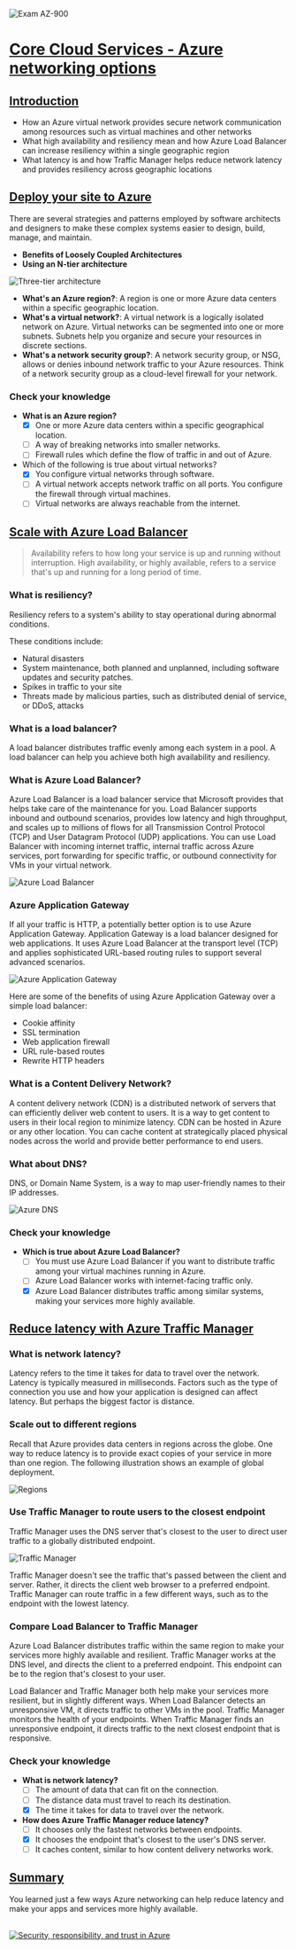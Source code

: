 ![Exam AZ-900](../images/az900.png "Exam AZ-900")

# [Core Cloud Services - Azure networking options](https://docs.microsoft.com/en-us/learn/modules/intro-to-azure-networking/)

## [Introduction](https://docs.microsoft.com/en-us/learn/modules/intro-to-azure-networking/1-introduction)

- How an Azure virtual network provides secure network communication among resources such as virtual machines and other networks
- What high availability and resiliency mean and how Azure Load Balancer can increase resiliency within a single geographic region
- What latency is and how Traffic Manager helps reduce network latency and provides resiliency across geographic locations

## [Deploy your site to Azure](https://docs.microsoft.com/en-us/learn/modules/intro-to-azure-networking/2-deploy-to-azure)

There are several strategies and patterns employed by software architects and designers to make these complex systems easier to design, build, manage, and maintain.
- **Benefits of Loosely Coupled Architectures**
- **Using an N-tier architecture**

![Three-tier architecture](https://docs.microsoft.com/en-us/learn/modules/intro-to-azure-networking/media/2-test-deployment.png)

- **What's an Azure region?**: A region is one or more Azure data centers within a specific geographic location.
- **What's a virtual network?**: A virtual network is a logically isolated network on Azure. Virtual networks can be segmented into one or more subnets. Subnets help you organize and secure your resources in discrete sections.
- **What's a network security group?**: A network security group, or NSG, allows or denies inbound network traffic to your Azure resources. Think of a network security group as a cloud-level firewall for your network.

### Check your knowledge

- **What is an Azure region?**
    - [x] One or more Azure data centers within a specific geographical location.
    - [ ] A way of breaking networks into smaller networks.
    - [ ] Firewall rules which define the flow of traffic in and out of Azure.
- Which of the following is true about virtual networks?
    - [x] You configure virtual networks through software.
    - [ ] A virtual network accepts network traffic on all ports. You configure the firewall through virtual machines.
    - [ ] Virtual networks are always reachable from the internet.

## [Scale with Azure Load Balancer](https://docs.microsoft.com/en-us/learn/modules/intro-to-azure-networking/3-scale-load-balancer)

>Availability refers to how long your service is up and running without interruption. High availability, or highly available, refers to a service that's up and running for a long period of time.

### What is resiliency?
Resiliency refers to a system's ability to stay operational during abnormal conditions.

These conditions include:
- Natural disasters
- System maintenance, both planned and unplanned, including software updates and security patches.
- Spikes in traffic to your site
- Threats made by malicious parties, such as distributed denial of service, or DDoS, attacks

### What is a load balancer?
A load balancer distributes traffic evenly among each system in a pool. A load balancer can help you achieve both high availability and resiliency.

### What is Azure Load Balancer?
Azure Load Balancer is a load balancer service that Microsoft provides that helps take care of the maintenance for you. Load Balancer supports inbound and outbound scenarios, provides low latency and high throughput, and scales up to millions of flows for all Transmission Control Protocol (TCP) and User Datagram Protocol (UDP) applications. You can use Load Balancer with incoming internet traffic, internal traffic across Azure services, port forwarding for specific traffic, or outbound connectivity for VMs in your virtual network.

![Azure Load Balancer](https://docs.microsoft.com/en-us/learn/modules/intro-to-azure-networking/media/3-azure-load-balancer.png)

### Azure Application Gateway
If all your traffic is HTTP, a potentially better option is to use Azure Application Gateway. Application Gateway is a load balancer designed for web applications. It uses Azure Load Balancer at the transport level (TCP) and applies sophisticated URL-based routing rules to support several advanced scenarios.

 ![Azure Application Gateway](https://docs.microsoft.com/en-us/learn/modules/intro-to-azure-networking/media/3-appgateway.png)

 Here are some of the benefits of using Azure Application Gateway over a simple load balancer:
- Cookie affinity
- SSL termination
- Web application firewall
- URL rule-based routes
- Rewrite HTTP headers

### What is a Content Delivery Network?
A content delivery network (CDN) is a distributed network of servers that can efficiently deliver web content to users. It is a way to get content to users in their local region to minimize latency. CDN can be hosted in Azure or any other location. You can cache content at strategically placed physical nodes across the world and provide better performance to end users.

### What about DNS?
DNS, or Domain Name System, is a way to map user-friendly names to their IP addresses.

![Azure DNS](https://docs.microsoft.com/en-us/learn/modules/intro-to-azure-networking/media/3-dns.png)

### Check your knowledge
- **Which is true about Azure Load Balancer?**
     - [ ] You must use Azure Load Balancer if you want to distribute traffic among your virtual machines running in Azure.
     - [ ] Azure Load Balancer works with internet-facing traffic only.
     - [x] Azure Load Balancer distributes traffic among similar systems, making your services more highly available.

## [Reduce latency with Azure Traffic Manager](https://docs.microsoft.com/en-us/learn/modules/intro-to-azure-networking/4-reduce-latency-traffic-manager)

### What is network latency?
Latency refers to the time it takes for data to travel over the network. Latency is typically measured in milliseconds. Factors such as the type of connection you use and how your application is designed can affect latency. But perhaps the biggest factor is distance.

### Scale out to different regions
Recall that Azure provides data centers in regions across the globe. One way to reduce latency is to provide exact copies of your service in more than one region. The following illustration shows an example of global deployment.

![Regions](https://docs.microsoft.com/en-us/learn/modules/intro-to-azure-networking/media/4-global-deployment.png)

### Use Traffic Manager to route users to the closest endpoint
Traffic Manager uses the DNS server that's closest to the user to direct user traffic to a globally distributed endpoint.

![Traffic Manager](https://docs.microsoft.com/en-us/learn/modules/intro-to-azure-networking/media/4-traffic-manager.png)

Traffic Manager doesn't see the traffic that's passed between the client and server. Rather, it directs the client web browser to a preferred endpoint. Traffic Manager can route traffic in a few different ways, such as to the endpoint with the lowest latency.

### Compare Load Balancer to Traffic Manager
Azure Load Balancer distributes traffic within the same region to make your services more highly available and resilient. Traffic Manager works at the DNS level, and directs the client to a preferred endpoint. This endpoint can be to the region that's closest to your user.

Load Balancer and Traffic Manager both help make your services more resilient, but in slightly different ways. When Load Balancer detects an unresponsive VM, it directs traffic to other VMs in the pool. Traffic Manager monitors the health of your endpoints. When Traffic Manager finds an unresponsive endpoint, it directs traffic to the next closest endpoint that is responsive.

### Check your knowledge
- **What is network latency?**
    - [ ] The amount of data that can fit on the connection.
    - [ ] The distance data must travel to reach its destination.
    - [x] The time it takes for data to travel over the network.
- **How does Azure Traffic Manager reduce latency?**
    - [ ] It chooses only the fastest networks between endpoints.
    - [x] It chooses the endpoint that's closest to the user's DNS server.
    - [ ] It caches content, similar to how content delivery networks work.

## [Summary](https://docs.microsoft.com/en-us/learn/modules/intro-to-azure-networking/5-summary)

You learned just a few ways Azure networking can help reduce latency and make your apps and services more highly available.

\
[![Security, responsibility, and trust in Azure](../images/next.png)](intro-to-security-in-azure.md)